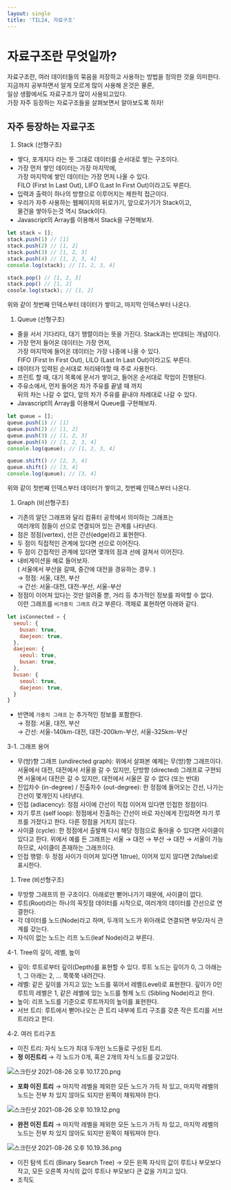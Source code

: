 ```yaml
---
layout: single
title: 'TIL24, 자료구조'
---
```


# 자료구조란 무엇일까?

자료구조란, 여러 데이터들의 묶음을 저장하고 사용하는 방법을 정의한 것을 의미한다.  
지금까지 공부하면서 알게 모르게 많이 사용해 온것은 물론,  
일상 생활에서도 자료구조가 많이 사용되고있다.  
가장 자주 등장하는 자료구조들을 살펴보면서 알아보도록 하자!  

## 자주 등장하는 자료구조

1. Stack (선형구조)
- 쌓다, 포개지다 라는 뜻 그대로 데이터를 순서대로 쌓는 구조이다.
- 가장 먼저 쌓인 데이터는 가장 마지막에,  
가장 마지막에 쌓인 데이터는 가장 먼저 나올 수 있다.  
FILO (First In Last Out), LIFO (Last In First Out)이라고도 부른다.  
- 입력과 출력이 하나의 방향으로 이루어지는 제한적 접근이다.  
- 우리가 자주 사용하는 웹페이지의 뒤로가기, 앞으로가기가 Stack이고,  
물건을 쌓아두는것 역시 Stack이다.  
- Javascript의 Array를 이용해서 Stack을 구현해보자.  

```jsx
let stack = [];
stack.push(1) // [1]
stack.push(2) // [1, 2]
stack.push(3) // [1, 2, 3]
stack.push(4) // [1, 2, 3, 4]
console.log(stack); // [1, 2, 3, 4]

stack.pop() // [1, 2, 3]
stack.pop() // [1, 2]
cosole.log(stack); // [1, 2]
```

위와 같이 첫번째 인덱스부터 데이터가 쌓이고, 마지막 인덱스부터 나온다.  

1. Queue (선형구조)
- 줄을 서서 기다리다, 대기 행렬이라는 뜻을 가진다. Stack과는 반대되는 개념이다.
- 가장 먼저 들어온 데이터는 가장 먼저,  
가장 마지막에 들어온 데이터는 가장 나중에 나올 수 있다.  
FIFO (First In First Out), LILO (Last In Last Out)이라고도 부른다.  
- 데이터가 입력된 순서대로 처리돼야할 때 주로 사용한다.  
- 프린트 할 때, 대기 목록에 문서가 쌓이고, 들어온 순서대로 작업이 진행된다.  
- 주유소에서, 먼저 들어온 차가 주유를 끝낼 때 까지  
뒤의 차는 나갈 수 없다, 앞의 차가 주유를 끝내야 차례대로 나갈 수 있다.  
- Javascript의 Array를 이용해서 Queue를 구현해보자.  

```jsx
let queue = [];
queue.push(1) // [1]
queue.push(2) // [1, 2]
queue.push(3) // [1, 2, 3]
queue.push(4) // [1, 2, 3, 4]
console.log(queue); // [1, 2, 3, 4]

queue.shift() // [2, 3, 4]
queue.shift() // [3, 4]
console.log(queue); // [3, 4]
```

위와 같이 첫번째 인덱스부터 데이터가 쌓이고, 첫번째 인덱스부터 나온다.

1. Graph (비선형구조)
- 기존의 알던 그래프와 달리 컴퓨터 공학에서 의미하는 그래프는  
여러개의 점들이 선으로 연결되어 있는 관계를 나타낸다.  
- 점은 정점(vertex), 선은 간선(edge)라고 표현한다.  
- 두 점이 직접적인 관계에 있다면 선으로 이어진다.  
- 두 점이 간접적인 관계에 있다면 몇개의 점과 선에 걸쳐서 이어진다.  
- 내비게이션을 예로 들어보자.  
( 서울에서 부산을 갈때, 중간에 대전을 경유하는 경우. )  
→ 정점: 서울, 대전, 부산  
→ 간선: 서울-대전, 대전-부산, 서울-부산  
- 정점이 이어져 있다는 것만 알려줄 뿐, 거리 등 추가적인 정보를 파악할 수 없다.  
이런 그래프를 `비가중치 그래프` 라고 부른다. 객체로 표현하면 아래와 같다.  

```jsx
let isConnected = {
  seoul: {
    busan: true,
    daejeon: true,
  },
  daejeon: {
    seoul: true,
    busan: true,
  },
  busan: {
    seoul: true,
    daejeon: true,
  }
}
```

- 반면에 `가중치 그래프` 는 추가적인 정보를 포함한다.  
→ 정점: 서울, 대전, 부산  
→ 간선: 서울-140km-대전, 대전-200km-부산, 서울-325km-부산  

 3-1. 그래프 용어

- 무(방)향 그래프 (undirected graph): 위에서 살펴본 예제는 무(방)향 그래프이다.
서울에서 대전, 대전에서 서울을 갈 수 있지만, 단방향 (directed) 그래프로 구현되면 서울에서 대전은 갈 수 있지만, 대전에서 서울은 갈 수 없다 (또는 반대)
- 진입차수 (in-degree) / 진출차수 (out-degree): 한 정점에 들어오는 간선, 나가는 간선이 몇개인지 나타낸다.
- 인접 (adiacency): 정점 사이에 간선이 직접 이어져 있다면 인접한 정점이다.
- 자기 루프 (self loop): 정점에서 진출하는 간선이 바로 자신에게 진입하면 자기 루프를 가졌다고 한다. 
다른 정점을 거치지 않는다.
- 사이클 (cycle): 한 정점에서 출발해 다시 해당 정점으로 돌아올 수 있다면 사이클이 있다고 한다.
위에서 예를 든 그래프는 서울 → 대전 → 부산 → 대전 → 서울이 가능하므로, 사이클이 존재하는 그래프이다.
- 인접 행렬: 두 정점 사이가 이어져 있다면 1(true), 이어져 있지 않다면 2(false)로 표시한다.
1. Tree (비선형구조)
- 무방향 그래프의 한 구조이다. 아래로만 뻗어나가기 때문에, 사이클이 없다.
- 루트(Root)라는 하나의 꼭짓점 데이터를 시작으로, 여러개의 데이터를 간선으로 연결한다.
- 각 데이터를 노드(Node)라고 하며, 두개의 노드가 위아래로 연결되면 부모/자식 관계를 갖는다.
- 자식이 없는 노드는 리프 노드(leaf Node)라고 부른다.

 4-1. Tree의 깊이, 레벨, 높이

- 깊이: 루트로부터 깊이(Depth)를 표현할 수 있다. 루트 노드는 깊이가 0, 그 아래는 1, 그 아래는 2, ... 쭉쭉쭉 내려간다.
- 레벨: 같은 깊이를 가지고 있는 노드를 묶어서 레벨(Level)로 표현한다.
깊이가 0인 루트의 레벨은 1, 같은 레벨에 있는 노드를 형제 노드 (Sibling Node)라고 한다.
- 높이: 리프 노드를 기준으로 루트까지의 높이를 표현한다.
- 서브 트리: 루트에서 뻗어나오는 큰 트리 내부에 트리 구조를 갖춘 작은 트리를 서브 트리라고 한다.

 4-2. 여러 트리구조

- 이진 트리: 자식 노드가 최대 두개인 노드들로 구성된 트리.
- **정 이진트리** → 각 노드가 0개, 혹은 2개의 자식 노드를 갖고있다.

![스크린샷 2021-08-26 오후 10.17.20.png](TIL24,%20%E1%84%8C%E1%85%A1%E1%84%85%E1%85%AD%E1%84%80%E1%85%AE%E1%84%8C%E1%85%A9%203fe345b3894142c9980a63ba1b921d13/%E1%84%89%E1%85%B3%E1%84%8F%E1%85%B3%E1%84%85%E1%85%B5%E1%86%AB%E1%84%89%E1%85%A3%E1%86%BA_2021-08-26_%E1%84%8B%E1%85%A9%E1%84%92%E1%85%AE_10.17.20.png)

- **포화 이진 트리** → 마지막 레벨을 제외한 모든 노드가 가득 차 있고, 마지막 레벨의 노드는 전부 차 있지 않아도 되지만 왼쪽이 채워져야 한다.

![스크린샷 2021-08-26 오후 10.19.12.png](TIL24,%20%E1%84%8C%E1%85%A1%E1%84%85%E1%85%AD%E1%84%80%E1%85%AE%E1%84%8C%E1%85%A9%203fe345b3894142c9980a63ba1b921d13/%E1%84%89%E1%85%B3%E1%84%8F%E1%85%B3%E1%84%85%E1%85%B5%E1%86%AB%E1%84%89%E1%85%A3%E1%86%BA_2021-08-26_%E1%84%8B%E1%85%A9%E1%84%92%E1%85%AE_10.19.12.png)

- **완전 이진 트리** → 마지막 레벨을 제외한 모든 노드가 가득 차 있고, 마지막 레벨의 노드는 전부 차 있지 않아도 되지만 왼쪽이 채워져야 한다.

![스크린샷 2021-08-26 오후 10.19.36.png](TIL24,%20%E1%84%8C%E1%85%A1%E1%84%85%E1%85%AD%E1%84%80%E1%85%AE%E1%84%8C%E1%85%A9%203fe345b3894142c9980a63ba1b921d13/%E1%84%89%E1%85%B3%E1%84%8F%E1%85%B3%E1%84%85%E1%85%B5%E1%86%AB%E1%84%89%E1%85%A3%E1%86%BA_2021-08-26_%E1%84%8B%E1%85%A9%E1%84%92%E1%85%AE_10.19.36.png)

- 이진 탐색 트리 (Binary Search Tree)
→ 모든 왼쪽 자식의 값이 루트나 부모보다 작고, 모든 오른쪽 자식의 값이 루트나 부모보다 큰 값을 가지고 있다.
- 조직도